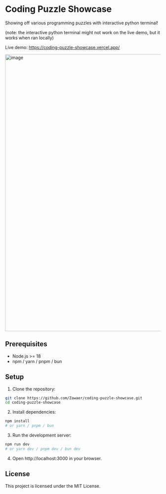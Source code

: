 # Coding Puzzle Showcase

Showing off various programming puzzles with interactive python terminal!

(note: the interactive python terminal might not work on the live demo, but it works when ran locally)

Live demo: https://coding-puzzle-showcase.vercel.app/

<img width="1902" height="893" alt="image" src="https://github.com/user-attachments/assets/2b870f53-58ee-4696-8808-7b50053c6f9d" />

## Prerequisites
- Node.js >= 18
- npm / yarn / pnpm / bun

## Setup

1. Clone the repository:

```bash
git clone https://github.com/Zawaer/coding-puzzle-showcase.git
cd coding-puzzle-showcase
```

2. Install dependencies:

```bash
npm install
# or yarn / pnpm / bun
```

3. Run the development server:
```bash
npm run dev
# or yarn dev / pnpm dev / bun dev
```

4. Open http://localhost:3000 in your browser.


## License

This project is licensed under the MIT License.
